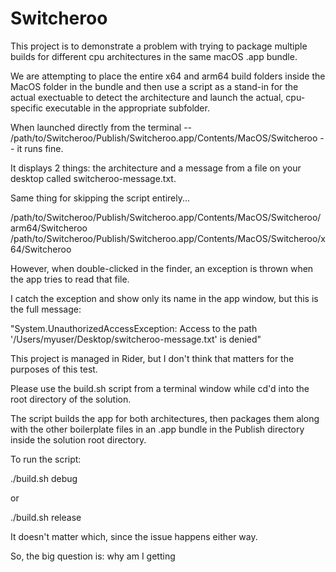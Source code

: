 # Switcheroo

This project is to demonstrate a problem with trying to package multiple builds for different cpu architectures in the same macOS .app bundle.

We are attempting to place the entire x64 and arm64 build folders inside the MacOS folder in the bundle and then use a script as a stand-in for the actual exectuable to detect the architecture and launch the actual, cpu-specific executable in the appropriate subfolder.

When launched directly from the terminal -- /path/to/Switcheroo/Publish/Switcheroo.app/Contents/MacOS/Switcheroo -- it runs fine.

It displays 2 things: the architecture and a message from a file on your desktop called switcheroo-message.txt.

Same thing for skipping the script entirely...

/path/to/Switcheroo/Publish/Switcheroo.app/Contents/MacOS/Switcheroo/arm64/Switcheroo
/path/to/Switcheroo/Publish/Switcheroo.app/Contents/MacOS/Switcheroo/x64/Switcheroo

However, when double-clicked in the finder, an exception is thrown when the app tries to read that file.

I catch the exception and show only its name in the app window, but this is the full message:

"System.UnauthorizedAccessException: Access to the path '/Users/myuser/Desktop/switcheroo-message.txt' is denied"

This project is managed in Rider, but I don't think that matters for the purposes of this test.

Please use the build.sh script from a terminal window while cd'd into the root directory of the solution.

The script builds the app for both architectures, then packages them along with the other boilerplate files in an .app bundle in the Publish directory inside the solution root directory.

To run the script:

./build.sh debug

or 

./build.sh release

It doesn't matter which, since the issue happens either way.

So, the big question is: why am I getting 
